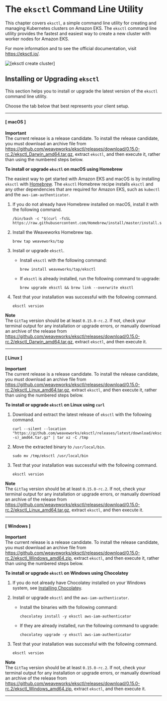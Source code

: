 # The `eksctl` Command Line Utility<a name="eksctl"></a>

This chapter covers `eksctl`, a simple command line utility for creating and managing Kubernetes clusters on Amazon EKS\. The `eksctl` command line utility provides the fastest and easiest way to create a new cluster with worker nodes for Amazon EKS\.

For more information and to see the official documentation, visit [https://eksctl\.io/](https://github.com/weaveworks/eksctl)\.

![\[eksctl create cluster\]](http://docs.aws.amazon.com/eks/latest/userguide/images/eksctl-create-cluster.gif)

## Installing or Upgrading `eksctl`<a name="installing-eksctl"></a>

This section helps you to install or upgrade the latest version of the `eksctl` command line utility\.

Choose the tab below that best represents your client setup\.

------
#### [ macOS ]

**Important**  
The current release is a release candidate\. To install the release candidate, you must download an archive file from [https://github\.com/weaveworks/eksctl/releases/download/0\.15\.0\-rc\.2/eksctl\_Darwin\_amd64\.tar\.gz](https://github.com/weaveworks/eksctl/releases/download/0.15.0-rc.2/eksctl_Darwin_amd64.tar.gz), extract `eksctl`, and then execute it, rather than using the numbered steps below\. 

**To install or upgrade `eksctl` on macOS using Homebrew**

The easiest way to get started with Amazon EKS and macOS is by installing `eksctl` with [Homebrew](https://brew.sh/)\. The `eksctl` Homebrew recipe installs `eksctl` and any other dependencies that are required for Amazon EKS, such as `kubectl` and the `aws-iam-authenticator`\. 

1. If you do not already have Homebrew installed on macOS, install it with the following command\.

   ```
   /bin/bash -c "$(curl -fsSL https://raw.githubusercontent.com/Homebrew/install/master/install.sh)"
   ```

1. Install the Weaveworks Homebrew tap\.

   ```
   brew tap weaveworks/tap
   ```

1. Install or upgrade `eksctl`\.
   + Install `eksctl` with the following command:

     ```
     brew install weaveworks/tap/eksctl
     ```
   + If `eksctl` is already installed, run the following command to upgrade:

     ```
     brew upgrade eksctl && brew link --overwrite eksctl
     ```

1. Test that your installation was successful with the following command\.

   ```
   eksctl version
   ```
**Note**  
 The `GitTag` version should be at least `0.15.0-rc.2`\. If not, check your terminal output for any installation or upgrade errors, or manually download an archive of the release from [https://github\.com/weaveworks/eksctl/releases/download/0\.15\.0\-rc\.2/eksctl\_Darwin\_amd64\.tar\.gz](https://github.com/weaveworks/eksctl/releases/download/0.15.0-rc.2/eksctl_Darwin_amd64.tar.gz), extract `eksctl`, and then execute it\.

------
#### [ Linux ]

**Important**  
The current release is a release candidate\. To install the release candidate, you must download an archive file from [https://github\.com/weaveworks/eksctl/releases/download/0\.15\.0\-rc\.2/eksctl\_Linux\_amd64\.tar\.gz](https://github.com/weaveworks/eksctl/releases/download/0.15.0-rc.2/eksctl_Linux_amd64.tar.gz), extract `eksctl`, and then execute it, rather than using the numbered steps below\. 

**To install or upgrade `eksctl` on Linux using `curl`**

1. Download and extract the latest release of `eksctl` with the following command\.

   ```
   curl --silent --location "https://github.com/weaveworks/eksctl/releases/latest/download/eksctl_$(uname -s)_amd64.tar.gz" | tar xz -C /tmp
   ```

1. Move the extracted binary to `/usr/local/bin`\.

   ```
   sudo mv /tmp/eksctl /usr/local/bin
   ```

1. Test that your installation was successful with the following command\.

   ```
   eksctl version
   ```
**Note**  
 The `GitTag` version should be at least `0.15.0-rc.2`\. If not, check your terminal output for any installation or upgrade errors, or manually download an archive of the release from [https://github\.com/weaveworks/eksctl/releases/download/0\.15\.0\-rc\.2/eksctl\_Linux\_amd64\.tar\.gz](https://github.com/weaveworks/eksctl/releases/download/0.15.0-rc.2/eksctl_Linux_amd64.tar.gz), extract `eksctl`, and then execute it\.

------
#### [ Windows ]

**Important**  
The current release is a release candidate\. To install the release candidate, you must download an archive file from [https://github\.com/weaveworks/eksctl/releases/download/0\.15\.0\-rc\.2/eksctl\_Windows\_amd64\.zip](https://github.com/weaveworks/eksctl/releases/download/0.15.0-rc.2/eksctl_Windows_amd64.zip), extract `eksctl`, and then execute it, rather than using the numbered steps below\. 

**To install or upgrade `eksctl` on Windows using Chocolatey**

1. If you do not already have Chocolatey installed on your Windows system, see [Installing Chocolatey](https://chocolatey.org/install)\.

1. Install or upgrade `eksctl` and the `aws-iam-authenticator`\.
   + Install the binaries with the following command:

     ```
     chocolatey install -y eksctl aws-iam-authenticator
     ```
   + If they are already installed, run the following command to upgrade:

     ```
     chocolatey upgrade -y eksctl aws-iam-authenticator
     ```

1. Test that your installation was successful with the following command\.

   ```
   eksctl version
   ```
**Note**  
 The `GitTag` version should be at least `0.15.0-rc.2`\. If not, check your terminal output for any installation or upgrade errors, or manually download an archive of the release from [https://github\.com/weaveworks/eksctl/releases/download/0\.15\.0\-rc\.2/eksctl\_Windows\_amd64\.zip](https://github.com/weaveworks/eksctl/releases/download/0.15.0-rc.2/eksctl_Windows_amd64.zip), extract `eksctl`, and then execute it\.

------